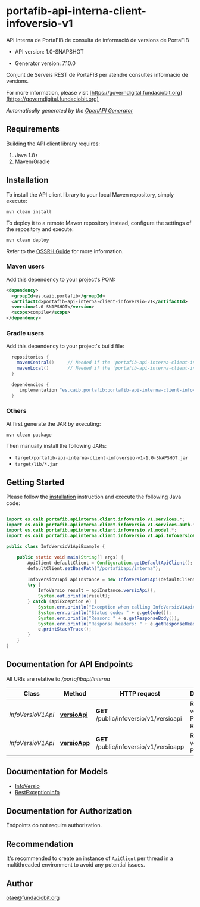 # portafib-api-interna-client-infoversio-v1

API Interna de PortaFIB de consulta de informació de versions de PortaFIB

- API version: 1.0-SNAPSHOT

- Generator version: 7.10.0

Conjunt de Serveis REST de PortaFIB per atendre consultes informació de versions.

  For more information, please visit [https://governdigital.fundaciobit.org](https://governdigital.fundaciobit.org)

*Automatically generated by the [OpenAPI Generator](https://openapi-generator.tech)*

## Requirements

Building the API client library requires:

1. Java 1.8+
2. Maven/Gradle

## Installation

To install the API client library to your local Maven repository, simply execute:

```shell
mvn clean install
```

To deploy it to a remote Maven repository instead, configure the settings of the repository and execute:

```shell
mvn clean deploy
```

Refer to the [OSSRH Guide](http://central.sonatype.org/pages/ossrh-guide.html) for more information.

### Maven users

Add this dependency to your project's POM:

```xml
<dependency>
  <groupId>es.caib.portafib</groupId>
  <artifactId>portafib-api-interna-client-infoversio-v1</artifactId>
  <version>1.0-SNAPSHOT</version>
  <scope>compile</scope>
</dependency>
```

### Gradle users

Add this dependency to your project's build file:

```groovy
  repositories {
    mavenCentral()     // Needed if the 'portafib-api-interna-client-infoversio-v1' jar has been published to maven central.
    mavenLocal()       // Needed if the 'portafib-api-interna-client-infoversio-v1' jar has been published to the local maven repo.
  }

  dependencies {
     implementation "es.caib.portafib:portafib-api-interna-client-infoversio-v1:1.0-SNAPSHOT"
  }
```

### Others

At first generate the JAR by executing:

```shell
mvn clean package
```

Then manually install the following JARs:

- `target/portafib-api-interna-client-infoversio-v1-1.0-SNAPSHOT.jar`
- `target/lib/*.jar`

## Getting Started

Please follow the [installation](#installation) instruction and execute the following Java code:

```java

import es.caib.portafib.apiinterna.client.infoversio.v1.services.*;
import es.caib.portafib.apiinterna.client.infoversio.v1.services.auth.*;
import es.caib.portafib.apiinterna.client.infoversio.v1.model.*;
import es.caib.portafib.apiinterna.client.infoversio.v1.api.InfoVersioV1Api;

public class InfoVersioV1ApiExample {

    public static void main(String[] args) {
        ApiClient defaultClient = Configuration.getDefaultApiClient();
        defaultClient.setBasePath("/portafibapi/interna");
        
        InfoVersioV1Api apiInstance = new InfoVersioV1Api(defaultClient);
        try {
            InfoVersio result = apiInstance.versioApi();
            System.out.println(result);
        } catch (ApiException e) {
            System.err.println("Exception when calling InfoVersioV1Api#versioApi");
            System.err.println("Status code: " + e.getCode());
            System.err.println("Reason: " + e.getResponseBody());
            System.err.println("Response headers: " + e.getResponseHeaders());
            e.printStackTrace();
        }
    }
}

```

## Documentation for API Endpoints

All URIs are relative to */portafibapi/interna*

Class | Method | HTTP request | Description
------------ | ------------- | ------------- | -------------
*InfoVersioV1Api* | [**versioApi**](docs/InfoVersioV1Api.md#versioApi) | **GET** /public/infoversio/v1/versioapi | Retorna la versió de PortaFIB REST
*InfoVersioV1Api* | [**versioApp**](docs/InfoVersioV1Api.md#versioApp) | **GET** /public/infoversio/v1/versioapp | Retorna la versió de PortaFIB


## Documentation for Models

 - [InfoVersio](docs/InfoVersio.md)
 - [RestExceptionInfo](docs/RestExceptionInfo.md)


<a id="documentation-for-authorization"></a>
## Documentation for Authorization

Endpoints do not require authorization.


## Recommendation

It's recommended to create an instance of `ApiClient` per thread in a multithreaded environment to avoid any potential issues.

## Author

otae@fundaciobit.org

